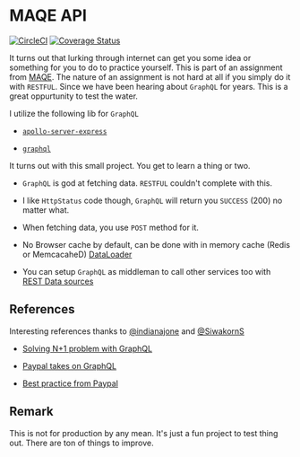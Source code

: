 # MAQE API

[![CircleCI](https://circleci.com/gh/thestrayed/maqe-api.svg?style=svg)](https://circleci.com/gh/thestrayed/maqe-api)  [![Coverage Status](https://coveralls.io/repos/github/thestrayed/maqe-api/badge.svg?branch=master)](https://coveralls.io/github/thestrayed/maqe-api?branch=master)

It turns out that lurking through internet can get you some idea or something for you to do to practice yourself. This is part of an assignment from [MAQE](http://maqe.github.io/template.html). The nature of an assignment is not hard at all if you simply do it with `RESTFUL`. Since we have been hearing about `GraphQL` for years. This is a great oppurtunity to test the water.

I utilize the following lib for `GraphQL`

- [`apollo-server-express`](https://www.npmjs.com/package/apollo-server-express)

- [`graphql`](https://www.npmjs.com/package/graphql)

It turns out with this small project. You get to learn a thing or two.

- `GraphQL` is god at fetching data. `RESTFUL` couldn't complete with this.

- I like `HttpStatus` code though, `GraphQL` will return you `SUCCESS` (200) no matter what.

- When fetching data, you use `POST` method for it.

- No Browser cache by default, can be done with in memory cache (Redis or MemcacaheD) [DataLoader](https://www.apollographql.com/docs/apollo-server/features/data-sources.html#What-about-DataLoader)

- You can setup `GraphQL` as middleman to call other services too with [REST Data sources](https://www.apollographql.com/docs/apollo-server/features/data-sources.html#REST-Data-Source)

## References

Interesting references thanks to [@indianajone](https://github.com/indianajone) and [@SiwakornS](https://github.com/SiwakornS)

- [Solving N+1 problem with GraphQL](https://engineering.shopify.com/blogs/engineering/solving-the-n-1-problem-for-graphql-through-batching)

- [Paypal takes on GraphQL](https://medium.com/paypal-engineering/graphql-a-success-story-for-paypal-checkout-3482f724fb53)

- [Best practice from Paypal](https://medium.com/paypal-engineering/graphql-resolvers-best-practices-cd36fdbcef55?fbclid=IwAR0fPkP3VxusF9AA7U25FnAjqLVPV0mT0vYCSNdk47XxV09I3fxV_kQvtHg)

## Remark

This is not for production by any mean. It's just a fun project to test thing out. There are ton of things to improve.
